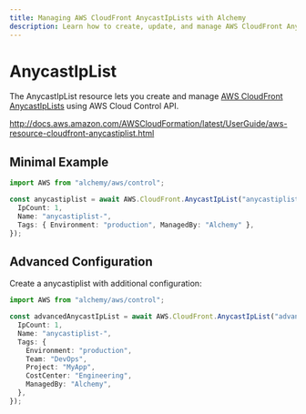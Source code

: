 ```yaml
---
title: Managing AWS CloudFront AnycastIpLists with Alchemy
description: Learn how to create, update, and manage AWS CloudFront AnycastIpLists using Alchemy Cloud Control.
---
```


# AnycastIpList

The AnycastIpList resource lets you create and manage [AWS CloudFront AnycastIpLists](https://docs.aws.amazon.com/cloudfront/latest/userguide/) using AWS Cloud Control API.

http://docs.aws.amazon.com/AWSCloudFormation/latest/UserGuide/aws-resource-cloudfront-anycastiplist.html

## Minimal Example

```ts
import AWS from "alchemy/aws/control";

const anycastiplist = await AWS.CloudFront.AnycastIpList("anycastiplist-example", {
  IpCount: 1,
  Name: "anycastiplist-",
  Tags: { Environment: "production", ManagedBy: "Alchemy" },
});
```

## Advanced Configuration

Create a anycastiplist with additional configuration:

```ts
import AWS from "alchemy/aws/control";

const advancedAnycastIpList = await AWS.CloudFront.AnycastIpList("advanced-anycastiplist", {
  IpCount: 1,
  Name: "anycastiplist-",
  Tags: {
    Environment: "production",
    Team: "DevOps",
    Project: "MyApp",
    CostCenter: "Engineering",
    ManagedBy: "Alchemy",
  },
});
```

